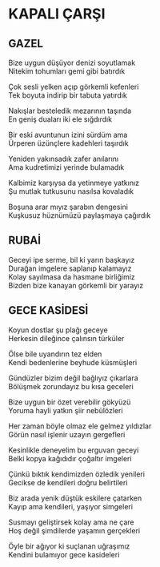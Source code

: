 # KAPALI ÇARŞI

## GAZEL

Bize uygun düşüyor denizi soyutlamak<br>
Nitekim tohumları gemi gibi batırdık

Çok sesli yelken açıp görkemli kefenleri<br>
Tek boyuta indirip bir tabuta yatırdık

Nakışlar besteledik mezarının taşında<br>
En geniş duaları iki ele sığdırdık

Bir eski avuntunun izini sürdüm ama<br>
Ürperen üzünçlere kadehleri taşırdık

Yeniden yakınsadık zafer anılarını<br>
Ama kudretimizi yerinde bulamadık

Kalbimiz karşıysa da yetinmeye yatkınız<br>
Şu mutlak tutkusunu nasılsa kovaladık

Boşuna arar mıyız şarabın dengesini<br>
Kuşkusuz hüznümüzü paylaşmaya çağırdık

## RUBAİ

Geceyi ipe serme, bil ki yarın başkayız<br>
Durağan imgelere saplanıp kalamayız<br>
Kolay sayılmasa da hasmane birliğimiz<br>
Bizden bize kanayan görkemli bir yarayız

## GECE KASİDESİ

Koyun dostlar şu plağı geceye<br>
Herkesin dileğince çalınsın türküler

Ölse bile uyandırın tez elden<br>
Kendi bedenlerine beyhude küsmüşleri

Gündüzler bizim değil bağlıyız çıkarlara<br>
Bölüşmek zorundayız bu kısa geceleri

Bize uygun bir özet verebilir gökyüzü<br>
Yoruma hayli yatkın şiir nebülözleri

Her zaman böyle olmaz ele gelmez yıldızlar<br>
Görün nasıl işlenir uzayın gergefleri

Kesinlikle deneyelim bu erguvan geceyi<br>
Belki kopya kağıdıdır çoğaltır imgeleri

Çünkü bıktık kendimizden özledik yenileri<br>
Gecikse de kendileri doğru belirtileri

Biz arada yenik düştük eskilere çatarken<br>
Kayıp ama kendileri, yaşıyor simgeleri

Susmayı geliştirsek kolay ama ne çare<br>
Hoş değil şimdilerde yaşamın gerçekleri

Öyle bir ağıyor ki suçlanan uğraşımız<br>
Kendini bulamıyor gece kasideleri